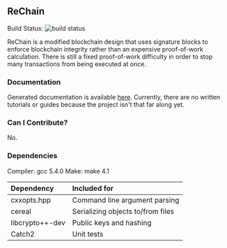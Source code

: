 ## ReChain

Build Status: ![build status](https://travis-ci.org/mjhouse/rechain.svg?branch=master)

ReChain is a modified blockchain design that uses signature blocks to enforce blockchain
integrity rather than an expensive proof-of-work calculation. There is still a fixed
proof-of-work difficulty in order to stop many transactions from being executed at once.

### Documentation

Generated documentation is available [here](https://mjhouse.github.io/rechain/). Currently,
there are no written tutorials or guides because the project isn't that far along yet.

### Can I Contribute?

No.

### Dependencies

Compiler: gcc 5.4.0
Make:     make 4.1

| Dependency		| Included for				|
|:----------------------|:--------------------------------------|
| cxxopts.hpp		| Command line argument parsing 	|
| cereal		| Serializing objects to/from files	|
| libcrypto++-dev	| Public keys and hashing		|
| Catch2		| Unit tests				|
